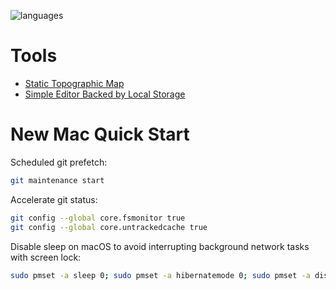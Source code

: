 ![languages](https://github-readme-stats.vercel.app/api/top-langs/?username=altermarkive&hide=html,tex,roff,hcl,jinja,matlab&langs_count=10&layout=compact&hide_border=true&theme=dark)

# Tools

- [Static Topographic Map](https://altermarkive.github.io/altermarkive/gpx2png.html)
- [Simple Editor Backed by Local Storage](https://altermarkive.github.io/altermarkive/scratchpad.html)

# New Mac Quick Start

Scheduled git prefetch:

```bash
git maintenance start
```

Accelerate git status:

```bash
git config --global core.fsmonitor true
git config --global core.untrackedcache true
```

Disable sleep on macOS to avoid interrupting background network tasks with screen lock:

```bash
sudo pmset -a sleep 0; sudo pmset -a hibernatemode 0; sudo pmset -a disablesleep 1
```

